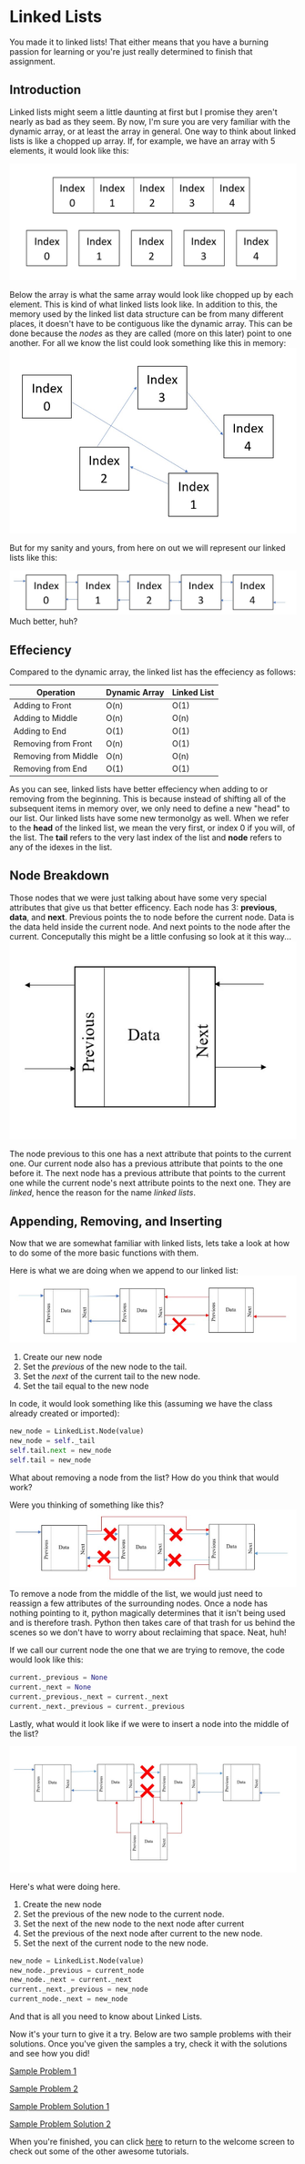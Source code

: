 # Linked Lists
You made it to linked lists! That either means that you have a burning passion for learning or you're just really determined to finish that assignment.
## Introduction
Linked lists might seem a little daunting at first but I promise they aren't nearly as bad as they seem. By now, I'm sure you are very familiar with the dynamic array, or at least the array in general. One way to think about linked lists is like a chopped up array. If, for example, we have an array with 5 elements, it would look like this:

![Linked_lists](Linked_lists.jpg)

Below the array is what the same array would look like chopped up by each element. This is kind of what linked lists look like. In addition to this, the memory used by the linked list data structure can be from many different places, it doesn't have to be contiguous like the dynamic array. This can be done because the *nodes* as they are called (more on this later) point to one another. For all we know the list could look something like this in memory:
![linked list pointers](Linked_lists_pointers.jpg)

But for my sanity and yours, from here on out we will represent our linked lists like this:

![linked lists proper](linked_lists_proper.jpg)
Much better, huh?

## Effeciency
Compared to the dynamic array, the linked list has the effeciency as follows: 

Operation|Dynamic Array|Linked List|
---------|-------------|-----------|
Adding to Front|O(n)|O(1)|
Adding to Middle|O(n)|O(n)|
Adding to End|O(1)|O(1)|
Removing from Front|O(n)|O(1)
Removing from Middle|O(n)|O(n)
Removing from End|O(1)|O(1)|

As you can see, linked lists have better effeciency when adding to or removing from the beginning. This is because instead of shifting all of the subsequent items in memory over, we only need to define a new "head" to our list. Our linked lists have some new termonolgy as well. When we refer to the **head** of the linked list, we mean the very first, or index 0 if you will, of the list. The **tail** refers to the very last index of the list and **node** refers to any of the idexes in the list. 

## Node Breakdown
Those nodes that we were just talking about have some very special attributes that give us that better efficency. Each node has 3: **previous**, **data**, and **next**. Previous points the to node before the current node. Data is the data held inside the current node. And next points to the node after the current. Conceputally this might be a little confusing so look at it this way...
![1 Node](1Node.jpg)

The node previous to this one has a next attribute that points to the current one. Our current node also has a previous attribute that points to the one before it. The next node has a previous attribute that points to the current one while the current node's next attribute points to the next one. They are *linked*, hence the reason for the name *linked lists*.

## Appending, Removing, and Inserting
Now that we are somewhat familiar with linked lists, lets take a look at how to do some of the more basic functions with them. 

Here is what we are doing when we append to our linked list:
![Node Append](Node_append.jpg)
1. Create our new node 
1. Set the *previous* of the new node to the tail.
1. Set the *next* of the current tail to the new node.
1. Set the tail equal to the new node

In code, it would look something like this (assuming we have the class already created or imported):

```python
new_node = LinkedList.Node(value)
new_node = self._tail
self.tail.next = new_node
self.tail = new_node
```

What about removing a node from the list? How do you think that would work?

Were you thinking of something like this?
![node removing](Node_removing.jpg)
To remove a node from the middle of the list, we would just need to reassign a few attributes of the surrounding nodes. Once a node has nothing pointing to it, python magically determines that it isn't being used and is therefore trash. Python then takes care of that trash for us behind the scenes so we don't have to worry about reclaiming that space. Neat, huh!

If we call our current node the one that we are trying to remove, the code would look like this:

```python
current._previous = None
current._next = None
current._previous._next = current._next
current._next._previous = current._previous
```

Lastly, what would it look like if we were to insert a node into the middle of the list?

![Inserting Node](Node_inserting.jpg)

Here's what were doing here.
1. Create the new node
1. Set the previous of the new node to the current node.
1. Set the next of the new node to the next node after current
1. Set the previous of the next node after current to the new node.
1. Set the next of the current node to the new node.

```python
new_node = LinkedList.Node(value)
new_node._previous = current_node
new_node._next = current._next
current._next._previous = new_node
current_node._next = new_node
```

And that is all you need to know about Linked Lists. 

Now it's your turn to give it a try. Below are two sample problems with their solutions. Once you've given the samples a try, check it with the solutions and see how you did!

[Sample Problem 1](ll_sample_problem1.py)

[Sample Problem 2](ll_sample_problem2.py)

[Sample Problem Solution 1](ll_sample_problem_solution1.py)

[Sample Problem Solution 2](ll_sample_problem_solution2.py)

When you're finished, you can click [here](welcome.md) to return to the welcome screen to check out some of the other awesome tutorials.